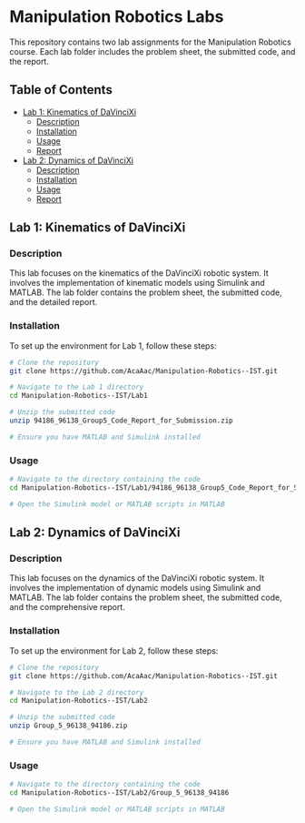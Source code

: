 # Manipulation Robotics Labs

This repository contains two lab assignments for the Manipulation Robotics course. Each lab folder includes the problem sheet, the submitted code, and the report.

## Table of Contents

- [Lab 1: Kinematics of DaVinciXi](#lab-1-kinematics-of-davincixi)
  - [Description](#description)
  - [Installation](#installation)
  - [Usage](#usage)
  - [Report](#report1)
- [Lab 2: Dynamics of DaVinciXi](#lab-2-dynamics-of-davincixi)
  - [Description](#description)
  - [Installation](#installation)
  - [Usage](#usage)
  - [Report](#report2)

## Lab 1: Kinematics of DaVinciXi

### Description

This lab focuses on the kinematics of the DaVinciXi robotic system. It involves the implementation of kinematic models using Simulink and MATLAB. The lab folder contains the problem sheet, the submitted code, and the detailed report.

### Installation

To set up the environment for Lab 1, follow these steps:

```bash
# Clone the repository
git clone https://github.com/AcaAac/Manipulation-Robotics--IST.git

# Navigate to the Lab 1 directory
cd Manipulation-Robotics--IST/Lab1

# Unzip the submitted code
unzip 94186_96138_Group5_Code_Report_for_Submission.zip

# Ensure you have MATLAB and Simulink installed

```

### Usage
```bash
# Navigate to the directory containing the code
cd Manipulation-Robotics--IST/Lab1/94186_96138_Group5_Code_Report_for_Submission

# Open the Simulink model or MATLAB scripts in MATLAB
```
## Lab 2: Dynamics of DaVinciXi

### Description

This lab focuses on the dynamics of the DaVinciXi robotic system. It involves the implementation of dynamic models using Simulink and MATLAB. The lab folder contains the problem sheet, the submitted code, and the comprehensive report.
### Installation

To set up the environment for Lab 2, follow these steps: 
```bash
# Clone the repository
git clone https://github.com/AcaAac/Manipulation-Robotics--IST.git

# Navigate to the Lab 2 directory
cd Manipulation-Robotics--IST/Lab2

# Unzip the submitted code
unzip Group_5_96138_94186.zip

# Ensure you have MATLAB and Simulink installed
```
### Usage
```bash
# Navigate to the directory containing the code
cd Manipulation-Robotics--IST/Lab2/Group_5_96138_94186

# Open the Simulink model or MATLAB scripts in MATLAB
```
